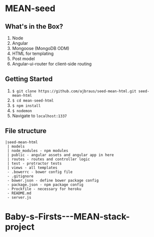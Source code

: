 # MEAN-seed

## What's in the Box?

1. Node
2. Angular
3. Mongoose (MongoDB ODM)
4. HTML for templating
5. Post model
6. Angular-ui-router for client-side routing

## Getting Started

1. ```$ git clone https://github.com/ajbraus/seed-mean-html.git seed-mean-html```
2. ```$ cd mean-seed-html```
3. ```$ npm install```
4. ```$ nodemon```
5. Navigate to `localhost:1337`


## File structure

```
|seed-mean-html
 | models 
 | node_modules - npm modules
 | public - angular assets and angular app in here
 | routes - routes and controller logic
 | test - protractor tests
 | views - all templates
 - .bowerrc - bower config file
 - .gitignore
 - bower.json - define bower package config
 - package.json - npm package config
 - Prockfile - necessary for heroku
 - README.md
 - server.js 

```
# Baby-s-Firsts---MEAN-stack-project
